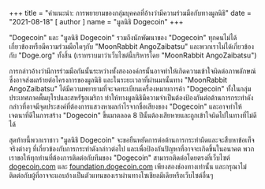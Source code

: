 +++
title = "คำแนะนำ: การพยายามของกลุ่มบุคคลที่อ้างว่ามีความร่วมมือกับทางมูลนิธิ"
date = "2021-08-18"
[ author ]
  name = "มูลนิธิ Dogecoin"
+++

"Dogecoin" และ "มูลนิธิ Dogecoin" รวมถึงนักพัฒนาของ "Dogecoin" ทุกคนไม่ได้เกี่ยวข้องหรือมีความร่วมมือใดๆกับ "MoonRabbit AngoZaibatsu" และพวกเราไม่ได้เกี่ยวข้องกับ "Doge.org" ทั้งสิ้น (เราทราบมาว่าเว็บไซต์นี้บริหารโดย "MoonRabbit AngoZaibatsu")

การกล่าวอ้างว่ามีการร่วมมือกันนั้นระหว่างทั้งสององค์กรนั้นอาจทำให้เกิดความเข้าใจผิดต่อภาพลักษณ์ซึ่งอาจส่งผลร้ายต่อโครงการของมูลนิธิ และในระยะเวลาที่ผ่านมานั้นทาง "MoonRabbit AngoZaibatsu" ได้มีความพยายามที่จะจดทะเบียนเครื่องหมายการค้า "Dogecoin" ทั้งในกลุ่มประเทศภาคพื้นยุโรปและสหรัฐอเมริกา ทำให้ทางมูลนิธิมีความจำเป็นต้องป้องกันต่อต้านการกระทำดังกล่าวที่อาจมีจุดประสงค์ที่ต้องการแสวงหาผลกำไรจากชื่อเสียงของ "Dogecoin" และอาจทำให้เจตนาที่ดีในการสร้าง "Dogecoin" ขึ้นมาตลอด 8 ปีนั้นต้องเสียหายและถูกเข้าใจผิดไปในทางที่ไม่ดีได้

สุดท้ายนี้พวกเราชาว "มูลนิธิ Dogecoin" จะขอยืนหยัดการต่อต้านการกระทำผิดและจะสืบหาข้อเท็จจริงต่างๆ ที่เกี่ยวข้องกับการกระทำดังกล่าวต่อไป และเพื่อป้องกันปัญหาที่อาจจะเกิดขึ้นในอนาคต พวกเราขอให้ทุกท่านที่ต้องการติดต่อกับทีมของ "Dogecoin" สามารถติดต่อโดยตรงที่เว็บไซต์ [dogecoin.com](https://dogecoin.com/) และ [foundation.dogecoin.com](https://foundation.dogecoin.com/) เพียงสองช่องทางเท่านั้น และกรุณาไม่ติดต่อกับผู้ที่อาจจะแอบอ้างเป็นตัวแทนของเราผ่านทางโซเชียลมีเดียหรือเว็บไซต์อื่นๆ 


